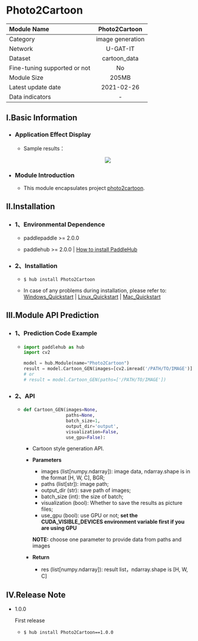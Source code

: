 # Photo2Cartoon

|Module Name|Photo2Cartoon|
| :--- | :---: |
|Category|image generation|
|Network|U-GAT-IT|
|Dataset|cartoon_data|
|Fine-tuning supported or not|No|
|Module Size|205MB|
|Latest update date|2021-02-26|
|Data indicators|-|


## I.Basic Information

- ### Application Effect Display
  - Sample results：
    <p align="center">
    <img src="https://img-blog.csdnimg.cn/20201224164040624.jpg"   hspace='10'/> <br />
    </p>



- ### Module Introduction

  - This module encapsulates project [photo2cartoon](https://github.com/minivision-ai/photo2cartoon-paddle).


## II.Installation

- ### 1、Environmental Dependence  

  - paddlepaddle >= 2.0.0  

  - paddlehub >= 2.0.0   | [How to install PaddleHub](../../../../docs/docs_en/get_start/installation.rst)  

- ### 2、Installation

  - ```shell
    $ hub install Photo2Cartoon
    ```
  - In case of any problems during installation, please refer to: [Windows_Quickstart](../../../../docs/docs_en/get_start/windows_quickstart.md) | [Linux_Quickstart](../../../../docs/docs_en/get_start/linux_quickstart.md) | [Mac_Quickstart](../../../../docs/docs_en/get_start/mac_quickstart.md)

## III.Module API Prediction

- ### 1、Prediction Code Example

  - ```python
    import paddlehub as hub
    import cv2

    model = hub.Module(name="Photo2Cartoon")
    result = model.Cartoon_GEN(images=[cv2.imread('/PATH/TO/IMAGE')])
    # or
    # result = model.Cartoon_GEN(paths=['/PATH/TO/IMAGE'])
    ```

- ### 2、API

  - ```python
    def Cartoon_GEN(images=None,
                    paths=None,
                    batch_size=1,
                    output_dir='output',
                    visualization=False,
                    use_gpu=False):
    ```

    - Cartoon style generation API.

    - **Parameters**

      - images (list\[numpy.ndarray\]): image data, ndarray.shape is in the format [H, W, C], BGR;
      - paths (list[str]): image path;
      - output_dir (str): save path of images;
      - batch_size (int): the size of batch;
      - visualization (bool): Whether to save the results as picture files;
      - use_gpu (bool): use GPU or not; **set the CUDA_VISIBLE_DEVICES environment variable first if you are using GPU**

      **NOTE:** choose one parameter to provide data from paths and images

    - **Return**
      - res (list\[numpy.ndarray\]): result list，ndarray.shape is \[H, W, C\]



## IV.Release Note

* 1.0.0

  First release

  - ```shell
    $ hub install Photo2Cartoon==1.0.0
    ```

